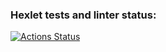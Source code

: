 ### Hexlet tests and linter status:
[![Actions Status](https://github.com/anporshnev/java-project-71/workflows/hexlet-check/badge.svg)](https://github.com/anporshnev/java-project-71/actions)